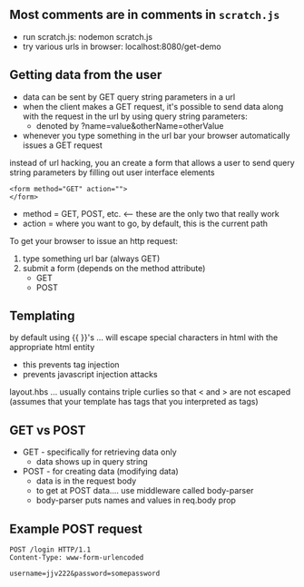 Most comments are in comments in `scratch.js`
-----

* run scratch.js: nodemon scratch.js
* try various urls in browser: localhost:8080/get-demo


Getting data from the user
-----

* data can be sent by GET query string parameters in a url
* when the client makes a GET request, it's possible to send data along with the request in the url
by using query string parameters:
    * denoted by ?name=value&otherName=otherValue
* whenever you type something in the url bar your browser automatically issues a GET request

instead of url hacking, you an create a form that allows a user to send query string parameters by filling out user interface elements

```
<form method="GET" action="">
</form>
```
* method = GET, POST, etc. <-- these are the only two that really work
* action = where you want to go, by default, this is the current path

To get your browser to issue an http request:
1. type something url bar (always GET)
2. submit a form (depends on the method attribute)
    * GET
    * POST

Templating
-----

by default using {{ }}'s ... will escape special characters in html with the appropriate html entity

* this prevents tag injection
* prevents javascript injection attacks

layout.hbs ... usually contains triple curlies so that < and > are not escaped (assumes that your template has tags that you interpreted as tags)

GET vs POST
-----

* GET - specifically for retrieving data only
    * data shows up in query string
* POST - for creating data (modifying data)
    * data is in the request body
    * to get at POST data.... use middleware called body-parser
    * body-parser puts names and values in req.body prop

Example POST request
-----

```
POST /login HTTP/1.1
Content-Type: www-form-urlencoded

username=jjv222&password=somepassword
```

